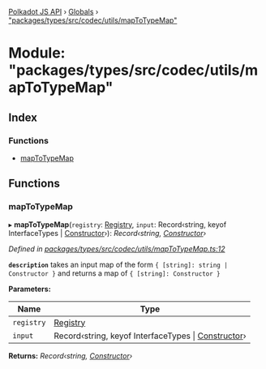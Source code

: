 [Polkadot JS API](../README.md) › [Globals](../globals.md) › ["packages/types/src/codec/utils/mapToTypeMap"](_packages_types_src_codec_utils_maptotypemap_.md)

# Module: "packages/types/src/codec/utils/mapToTypeMap"

## Index

### Functions

* [mapToTypeMap](_packages_types_src_codec_utils_maptotypemap_.md#maptotypemap)

## Functions

###  mapToTypeMap

▸ **mapToTypeMap**(`registry`: [Registry](../interfaces/_packages_types_src_types_registry_.registry.md), `input`: Record‹string, keyof InterfaceTypes | [Constructor](../interfaces/_packages_types_src_types_codec_.constructor.md)›): *Record‹string, [Constructor](../interfaces/_packages_types_src_types_codec_.constructor.md)›*

*Defined in [packages/types/src/codec/utils/mapToTypeMap.ts:12](https://github.com/polkadot-js/api/blob/391c98c845/packages/types/src/codec/utils/mapToTypeMap.ts#L12)*

**`description`** takes an input map of the form `{ [string]: string | Constructor }` and returns a map of `{ [string]: Constructor }`

**Parameters:**

Name | Type |
------ | ------ |
`registry` | [Registry](../interfaces/_packages_types_src_types_registry_.registry.md) |
`input` | Record‹string, keyof InterfaceTypes &#124; [Constructor](../interfaces/_packages_types_src_types_codec_.constructor.md)› |

**Returns:** *Record‹string, [Constructor](../interfaces/_packages_types_src_types_codec_.constructor.md)›*
